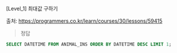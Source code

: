[Level_1] 최대값 구하기 

출처: https://programmers.co.kr/learn/courses/30/lessons/59415   



> 정답

```sql
SELECT DATETIME FROM ANIMAL_INS ORDER BY DATETIME DESC LIMIT 1;
```

